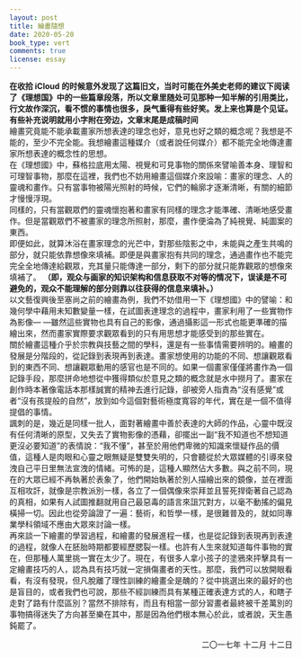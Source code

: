 ```yaml
---
layout: post
title: 繪畫隨想
date: 2020-05-20
book_type: vert
comments: true
license: essay
---
```


**在收拾 iCloud 的时候意外发现了这篇旧文，当时可能在外美史老师的建议下阅读了《理想国》中的一些篇章段落，所以文章里随处可见那种一知半解的引用类比，行文故作深沉，看不惯的事情也很多，戾气重得有些好笑。发上来也算是个见证。有些补充说明就用小字附在旁边，文章末尾是成稿时间**
<br>
繪畫究竟能不能承載畫家所想表達的理念也好，意見也好之類的概念呢？我想是不能的，至少不完全能。我想繪畫這種媒介（或者說任何媒介）都不能完全地傳達畫家所想表達的概念性的思想。
<br>
在《理想國》中，蘇格拉底用太陽、視覺和可見事物的關係來譬喻善本身、理智和可理智事物，那麼在這裡，我們也不妨用繪畫這個媒介來設喻：畫家的理念、人的靈魂和畫作。只有當事物被陽光照射的時候，它們的輪廓才逐漸清晰，有關的細節才慢慢浮現。
<br>
同樣的，只有當觀眾們的靈魂懷抱著和畫家有同樣的理念才能準確、清晰地感受畫作。但是當觀眾們不被畫家的理念所照射，那麼，畫作便淪為了純視覺、純圖案的東西。
<br>
即便如此，就算沐浴在畫家理念的光芒中，對那些陰影之中，未能與之產生共鳴的部分，就只能依靠想像來填補。即便是與畫家抱有共同的理念，通過畫作也不能完完全全地傳達給觀眾，充其量只能傳達一部分，剩下的部分就只能靠觀眾的想像來填補了。
**（即，观众与画家的知识架构和信息获取不对等的情况下，误读是不可避免的，观众不能理解的部分则靠以往获得的信息来填补。）**
<br>
以文藝復興後至塞尚之前的繪畫為例，我們不妨借用一下《理想國》中的譬喻：和幾何學中藉用未知數變量一樣，在試圖表達理念的過程中，畫家利用了一些實物作為影像— —雖然這些實物也具有自己的影像，通過攝影這一形式也能更準確的描繪出來，然而畫家實際要求觀眾看到的只有用思想才能感受到的那些實在。
<br>
關於繪畫這種介乎於宗教與技藝之間的學科，還是有一些事情需要辨明的。繪畫的發展是分階段的，從記錄到表現再到表達。畫家想使用的功能的不同、想讓觀眾看到的東西不同、想讓觀眾動用的感官也是不同的。如果一個畫家僅僅將畫作為一個記錄手段，那麼拼命地想從中獲得類似於意見之類的概念就是水中撈月了。畫家在創作時本著像電話本那樣誠實的精神去進行記錄，卻被旁人指責為“沒有感覺”或者“沒有孩提般的自然”，放到如今這個對藝術極度寬容的年代，實在是一個不值得提倡的事情。
<br>
諷刺的是，幾近是同樣一批人，面對著繪畫中善於表達的大師的作品，心靈中既沒有任何清晰的原型，又失去了實物影像的憑藉，卻擺出一副“我不知道也不想知道更沒必要知道”的表情說：“我不懂”，甚至於用他們卑微的知識來懷疑作品的價值，這種人是肉眼和心靈之眼無疑是雙雙失明的，只會聽從於大眾媒體的引導來發洩自己平日里無法宣洩的情緒。可怖的是，這種人顯然佔大多數。與之前不同，現在的大眾已經不再執著於表象了，他們開始執著於別人描繪出來的鏡像，並在裡面互相攻訐，就像是宗教派別一樣，各立了一個偶像來崇拜並且誓死捍衛著自己認為的真相，如果有人試圖推翻就用自己最惡毒的語言來詛咒對方，以毫不動搖的偏見橫掃一切。因此也從旁論證了一遍：藝術，和哲學一樣，是很難普及的，就如同專業學科領域不應由大眾來討論一樣。
<br>
再來談一下繪畫的學習過程，和繪畫的發展進程一樣，也是從記錄到表現再到表達的過程，就像人在胚胎時期都要經歷腮裂一樣。也許有人生來就知道每件事物的實在，但那種人萬里挑一實在太少了。現在，有很多人拿小孩子的塗鴉來抨擊具有一定繪畫技巧的人，認為具有技巧就一定損傷畫者的天性。那麼，我們可以放開眼看看，有沒有發現，但凡脫離了理性訓練的繪畫全是醜的？從中挑選出來的最好的也是盲目的，或者我們也可說，那些不經訓練而具有某種正確表達方式的人，和瞎子走對了路有什麼區別？當然不排除有，而且有相當一部分習畫者最終被千差萬別的事物搞得迷失了方向甚至樂在其中，那是因為他們根本無心於此，或者說，天生愚鈍罷了。
<br>
<p align="right">二〇一七年 十二月 十二日</p>